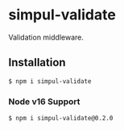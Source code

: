 # simpul-validate

Validation middleware.

## Installation

```
$ npm i simpul-validate
```

### Node v16 Support

```
$ npm i simpul-validate@0.2.0
```
